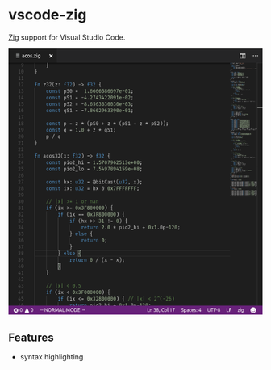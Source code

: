 # vscode-zig

[Zig](http://ziglang.org/) support for Visual Studio Code.

![Syntax Highlighting](./images/example.png)

## Features

 - syntax highlighting
